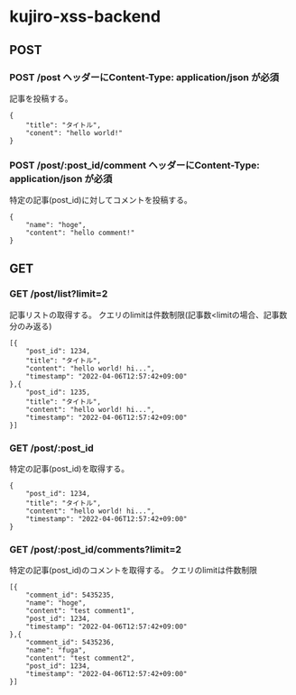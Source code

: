 # kujiro-xss-backend

## POST

### POST /post **ヘッダーにContent-Type: application/json が必須**

記事を投稿する。

```json=
{
    "title": "タイトル",
    "conent": "hello world!"
}
 ```

### POST /post/:post_id/comment **ヘッダーにContent-Type: application/json が必須**

特定の記事(post_id)に対してコメントを投稿する。

```json=
{
    "name": "hoge",
    "content": "hello comment!"
}
```

## GET

### GET /post/list?limit=2

記事リストの取得する。
クエリのlimitは件数制限(記事数<limitの場合、記事数分のみ返る)

```json=
[{
    "post_id": 1234,
    "title": "タイトル",
    "content": "hello world! hi...",
    "timestamp": "2022-04-06T12:57:42+09:00"
},{
    "post_id": 1235,
    "title": "タイトル",
    "content": "hello world! hi...",
    "timestamp": "2022-04-06T12:57:42+09:00"
}]
```

### GET /post/:post_id

特定の記事(post_id)を取得する。

```json=
{
    "post_id": 1234,
    "title": "タイトル",
    "content": "hello world! hi...",
    "timestamp": "2022-04-06T12:57:42+09:00"
}
```

### GET /post/:post_id/comments?limit=2

特定の記事(post_id)のコメントを取得する。
クエリのlimitは件数制限

```json=
[{
    "comment_id": 5435235,
    "name": "hoge",
    "content": "test comment1",
    "post_id": 1234,
    "timestamp": "2022-04-06T12:57:42+09:00"
},{
    "comment_id": 5435236,
    "name": "fuga",
    "content": "test comment2",
    "post_id": 1234,
    "timestamp": "2022-04-06T12:57:42+09:00"
}]
```
